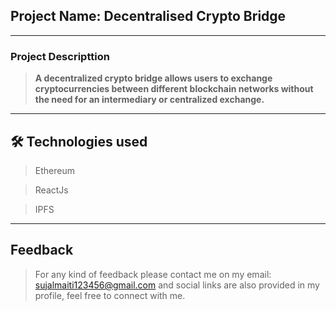 


## Project Name: Decentralised Crypto Bridge 

---

### Project Descripttion

> **A decentralized crypto bridge allows users to exchange cryptocurrencies between different blockchain networks without the need for an intermediary or centralized exchange.**

---

## 🛠 Technologies used

> Ethereum

> ReactJs 

> IPFS

---


## Feedback

> For any kind of feedback please contact me on my email: sujalmaiti123456@gmail.com and social links are also provided in my profile, feel free to connect with me.
